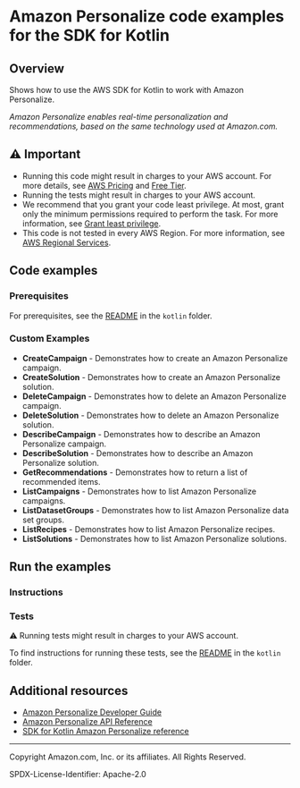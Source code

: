 # Amazon Personalize code examples for the SDK for Kotlin

## Overview

Shows how to use the AWS SDK for Kotlin to work with Amazon Personalize.

<!--custom.overview.start-->
<!--custom.overview.end-->

_Amazon Personalize enables real-time personalization and recommendations, based on the same technology used at Amazon.com._

## ⚠ Important

* Running this code might result in charges to your AWS account. For more details, see [AWS Pricing](https://aws.amazon.com/pricing/?aws-products-pricing.sort-by=item.additionalFields.productNameLowercase&aws-products-pricing.sort-order=asc&awsf.Free%20Tier%20Type=*all&awsf.tech-category=*all) and [Free Tier](https://aws.amazon.com/free/?all-free-tier.sort-by=item.additionalFields.SortRank&all-free-tier.sort-order=asc&awsf.Free%20Tier%20Types=*all&awsf.Free%20Tier%20Categories=*all).
* Running the tests might result in charges to your AWS account.
* We recommend that you grant your code least privilege. At most, grant only the minimum permissions required to perform the task. For more information, see [Grant least privilege](https://docs.aws.amazon.com/IAM/latest/UserGuide/best-practices.html#grant-least-privilege).
* This code is not tested in every AWS Region. For more information, see [AWS Regional Services](https://aws.amazon.com/about-aws/global-infrastructure/regional-product-services).

<!--custom.important.start-->
<!--custom.important.end-->

## Code examples

### Prerequisites

For prerequisites, see the [README](../../README.md#Prerequisites) in the `kotlin` folder.


<!--custom.prerequisites.start-->
<!--custom.prerequisites.end-->

<!--custom.examples.start-->

### Custom Examples

- **CreateCampaign** - Demonstrates how to create an Amazon Personalize campaign.
- **CreateSolution** - Demonstrates how to create an Amazon Personalize solution.
- **DeleteCampaign** - Demonstrates how to delete an Amazon Personalize campaign.
- **DeleteSolution** - Demonstrates how to delete an Amazon Personalize solution.
- **DescribeCampaign** - Demonstrates how to describe an Amazon Personalize campaign.
- **DescribeSolution** - Demonstrates how to describe an Amazon Personalize solution.
- **GetRecommendations** - Demonstrates how to return a list of recommended items.
- **ListCampaigns** - Demonstrates how to list Amazon Personalize campaigns.
- **ListDatasetGroups** - Demonstrates how to list Amazon Personalize data set groups.
- **ListRecipes** - Demonstrates how to list Amazon Personalize recipes.
- **ListSolutions** - Demonstrates how to list Amazon Personalize solutions.
<!--custom.examples.end-->

## Run the examples

### Instructions


<!--custom.instructions.start-->
<!--custom.instructions.end-->



### Tests

⚠ Running tests might result in charges to your AWS account.


To find instructions for running these tests, see the [README](../../README.md#Tests)
in the `kotlin` folder.



<!--custom.tests.start-->
<!--custom.tests.end-->

## Additional resources

- [Amazon Personalize Developer Guide](https://docs.aws.amazon.com/personalize/latest/dg/what-is-personalize.html)
- [Amazon Personalize API Reference](https://docs.aws.amazon.com/personalize/latest/dg/API_Reference.html)
- [SDK for Kotlin Amazon Personalize reference](https://sdk.amazonaws.com/kotlin/api/latest/personalize/index.html)

<!--custom.resources.start-->
<!--custom.resources.end-->

---

Copyright Amazon.com, Inc. or its affiliates. All Rights Reserved.

SPDX-License-Identifier: Apache-2.0